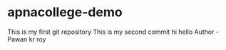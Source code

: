 # apnacollege-demo
This is my first git repository
This is my second commit
hi hello
Author - Pawan kr roy
